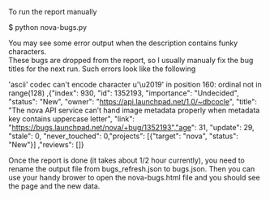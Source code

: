 To run the report manually

$ python nova-bugs.py

You may see some error output when the description contains funky characters.  
These bugs are dropped from the report, so I usually manualy fix the bug titles 
for the next run.  Such errors look like the following


'ascii' codec can't encode character u'\u2019' in position 160: ordinal not in range(128) ,{"index": 930, "id": 1352193, "importance": "Undecided", "status": "New", "owner": "https://api.launchpad.net/1.0/~dbcocle", "title": "The nova API service can’t hand image metadata properly when metadata key contains uppercase letter", "link": "https://bugs.launchpad.net/nova/+bug/1352193","age": 31, "update": 29, "stale": 0, "never_touched": 0,"projects": [{"target": "nova", "status": "New"}] ,"reviews": []}


Once the report is done (it takes about 1/2 hour currently), you need to rename the output 
file from bugs_refresh.json to bugs.json.  Then you can use your handy brower to 
open the nova-bugs.html file and you should see the page and the new data.


